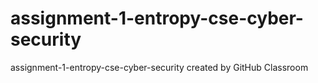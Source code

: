 # assignment-1-entropy-cse-cyber-security
assignment-1-entropy-cse-cyber-security created by GitHub Classroom
